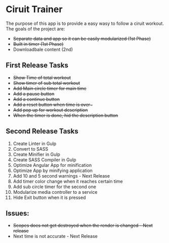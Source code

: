 Ciruit Trainer
===
The purpose of this app is to provide a easy wasy to follow a ciruit workout. The goals of the project are:

* ~~Separate data and app so it can be easily modularized (1st Phase)~~
* ~~Built in timer (1st Phase)~~
* Downloadbale content (2nd)

## First Release Tasks

* ~~Show Time of total workout~~
* ~~Show timer of sub total workout~~
* ~~Add Main circle timer for main time~~
* ~~Add a pause button~~
* ~~Add a continue button~~
* ~~Add a reset button when time is over~~~
* ~~Add pop up for workout description~~
* ~~When the timer is done, hid the description button~~

## Second Release Tasks

1. Create Linter in Gulp
2. Convert to SASS
3. Create Minifier in Gulp
4. Create SASS Compiler in Gulp
5. Optimize Angular App for minification
5. Optimize App by minifying application
6. Add 10 and 5 second warnings - Next Release
7. Add timer color change when it reaches certain time
8. Add sub circle timer for the second one
9. Modularize media controller to a service
10. Hide Exit button when it is pressed

## Issues:
* ~~Scopes does not get destroyed when the render is changed - Next release~~
* Next time is not accurate - Next Release
